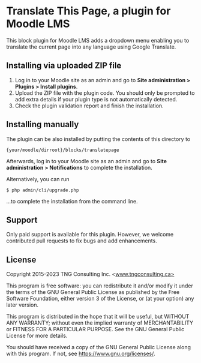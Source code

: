 # Translate This Page, a plugin for Moodle LMS #

This block plugin for Moodle LMS adds a dropdown menu enabling you to translate the current page into any language using Google Translate.

## Installing via uploaded ZIP file ##

1. Log in to your Moodle site as an admin and go to **Site administration > Plugins > Install plugins**.
2. Upload the ZIP file with the plugin code. You should only be prompted to add extra details if your plugin type is not automatically detected.
3. Check the plugin validation report and finish the installation.

## Installing manually ##

The plugin can be also installed by putting the contents of this directory to

    {your/moodle/dirroot}/blocks/translatepage

Afterwards, log in to your Moodle site as an admin and go to **Site administration > Notifications** to complete the installation.

Alternatively, you can run

    $ php admin/cli/upgrade.php

...to complete the installation from the command line.

## Support

Only paid support is available for this plugin. However, we welcome contributed pull requests to fix bugs and add enhancements.

## License ##

Copyright 2015-2023 TNG Consulting Inc. <www.tngconsulting.ca>

This program is free software: you can redistribute it and/or modify it under
the terms of the GNU General Public License as published by the Free Software
Foundation, either version 3 of the License, or (at your option) any later
version.

This program is distributed in the hope that it will be useful, but WITHOUT ANY
WARRANTY; without even the implied warranty of MERCHANTABILITY or FITNESS FOR A
PARTICULAR PURPOSE.  See the GNU General Public License for more details.

You should have received a copy of the GNU General Public License along with
this program.  If not, see <https://www.gnu.org/licenses/>.
